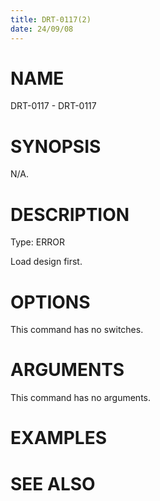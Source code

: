 ```yaml
---
title: DRT-0117(2)
date: 24/09/08
---
```


# NAME

DRT-0117 - DRT-0117

# SYNOPSIS

N/A.

# DESCRIPTION

Type: ERROR

Load design first.

# OPTIONS

This command has no switches.

# ARGUMENTS

This command has no arguments.

# EXAMPLES

# SEE ALSO
